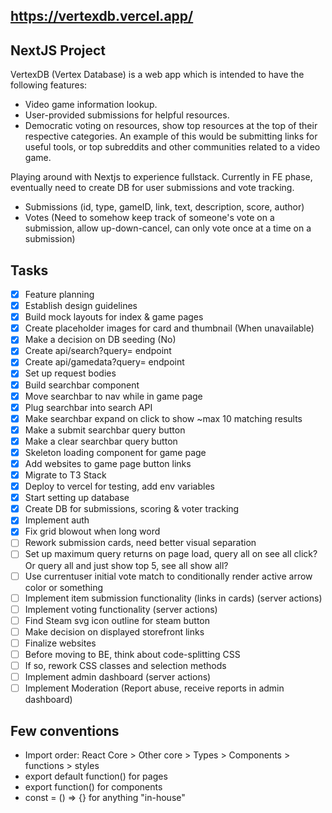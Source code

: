 ## https://vertexdb.vercel.app/

## NextJS Project

VertexDB (Vertex Database) is a web app which is intended to have the following features:

- Video game information lookup.
- User-provided submissions for helpful resources.
- Democratic voting on resources, show top resources at the top of their respective categories.
  An example of this would be submitting links for useful tools, or top subreddits and other communities related to a video game.

Playing around with Nextjs to experience fullstack. Currently in FE phase, eventually need to create DB for user submissions and vote tracking.

- Submissions (id, type, gameID, link, text, description, score, author)
- Votes (Need to somehow keep track of someone's vote on a submission, allow up-down-cancel, can only vote once at a time on a submission)

## Tasks

- [x] Feature planning
- [x] Establish design guidelines
- [x] Build mock layouts for index & game pages
- [x] Create placeholder images for card and thumbnail (When unavailable)
- [x] Make a decision on DB seeding (No)
- [x] Create api/search?query= endpoint
- [x] Create api/gamedata?query= endpoint
- [x] Set up request bodies
- [x] Build searchbar component
- [x] Move searchbar to nav while in game page
- [x] Plug searchbar into search API
- [x] Make searchbar expand on click to show ~max 10 matching results
- [x] Make a submit searchbar query button
- [x] Make a clear searchbar query button
- [x] Skeleton loading component for game page
- [x] Add websites to game page button links
- [x] Migrate to T3 Stack
- [x] Deploy to vercel for testing, add env variables
- [x] Start setting up database
- [x] Create DB for submissions, scoring & voter tracking
- [x] Implement auth
- [x] Fix grid blowout when long word
- [ ] Rework submission cards, need better visual separation
- [ ] Set up maximum query returns on page load, query all on see all click? Or query all and just show top 5, see all show all?
- [ ] Use currentuser initial vote match to conditionally render active arrow color or something
- [ ] Implement item submission functionality (links in cards) (server actions)
- [ ] Implement voting functionality (server actions)
- [ ] Find Steam svg icon outline for steam button
- [ ] Make decision on displayed storefront links
- [ ] Finalize websites
- [ ] Before moving to BE, think about code-splitting CSS
- [ ] If so, rework CSS classes and selection methods
- [ ] Implement admin dashboard (server actions)
- [ ] Implement Moderation (Report abuse, receive reports in admin dashboard)

## Few conventions

- Import order: React Core > Other core > Types > Components > functions > styles
- export default function() for pages
- export function() for components
- const = () => {} for anything "in-house"
